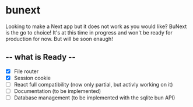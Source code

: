 # bunext

Looking to make a Next app but it does not work as you would like?
BuNext is the go to choice! It's at this time in progress and won't be ready for production
for now. But will be soon enaugh!

## -- what is Ready --

- [x] File router
- [x] Session cookie
- [ ] React full compatibility (now only partial, but activly working on it)
- [ ] Documentation (to be implemented)
- [ ] Database management (to be implemented with the sqlite bun API)
